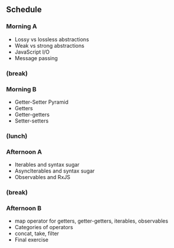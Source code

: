 ## Schedule

### Morning A

- Lossy vs lossless abstractions
- Weak vs strong abstractions
- JavaScript I/O
- Message passing

### (break)

### Morning B

- Getter-Setter Pyramid
- Getters
- Getter-getters
- Setter-setters

### (lunch)

### Afternoon A

- Iterables and syntax sugar
- AsyncIterables and syntax sugar
- Observables and RxJS

### (break)

### Afternoon B

- map operator for getters, getter-getters, iterables, observables
- Categories of operators
- concat, take, filter
- Final exercise
